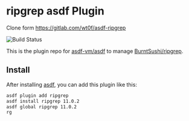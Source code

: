 # ripgrep asdf Plugin

Clone form https://gitlab.com/wt0f/asdf-ripgrep

![Build Status](https://gitlab.com/wt0f/asdf-ripgrep/badges/master/pipeline.svg)

This is the plugin repo for [asdf-vm/asdf](https://github.com/asdf-vm/asdf.git)
to manage [BurntSushi/ripgrep](https://github.com/BurntSushi/ripgrep.git).

## Install

After installing [asdf](https://github.com/asdf-vm/asdf),
you can add this plugin like this:

```bash
asdf plugin add ripgrep
asdf install ripgrep 11.0.2
asdf global ripgrep 11.0.2
rg
`````
